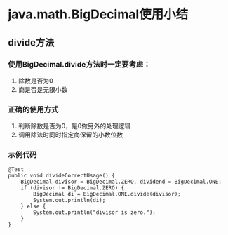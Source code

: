 # java.math.BigDecimal使用小结

## divide方法

### 使用BigDecimal.divide方法时一定要考虑：
1. 除数是否为0 
2. 商是否是无限小数

### 正确的使用方式
1. 判断除数是否为0，是0做另外的处理逻辑
2. 调用除法时同时指定商保留的小数位数

### 示例代码
```
@Test
public void divideCorrectUsage() {
    BigDecimal divisor = BigDecimal.ZERO, dividend = BigDecimal.ONE;
    if (divisor != BigDecimal.ZERO) {
        BigDecimal di = BigDecimal.ONE.divide(divisor);
        System.out.println(di);
    } else {
        System.out.println("divisor is zero.");
    }
}

```